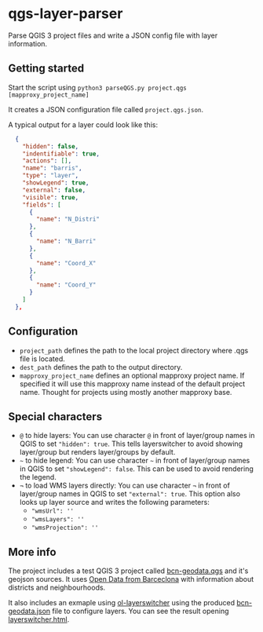 # qgs-layer-parser

Parse QGIS 3 project files and write a JSON config file with layer information.

## Getting started

Start the script using `python3 parseQGS.py project.qgs [mapproxy_project_name]`

It creates a JSON configuration file called `project.qgs.json`.

A typical output for a layer could look like this:

```json
  {
    "hidden": false,
    "indentifiable": true,
    "actions": [],
    "name": "barris",
    "type": "layer",
    "showLegend": true,
    "external": false,
    "visible": true,
    "fields": [
      {
        "name": "N_Distri"
      },
      {
        "name": "N_Barri"
      },
      {
        "name": "Coord_X"
      },
      {
        "name": "Coord_Y"
      }
    ]
  },
```

## Configuration

- `project_path` defines the path to the local project directory where .qgs file is located.
- `dest_path` defines the path to the output directory.
- `mapproxy_project_name` defines an optional mapproxy project name. If specified it will use this mapproxy name instead of the default project name. Thought for projects using mostly another mapproxy base.

## Special characters

- `@` to hide layers: You can use character `@` in front of layer/group names in QGIS to set `"hidden": true`. This tells layerswitcher to avoid showing layer/group but renders layer/groups by default.
- `~` to hide legend: You can use character `~` in front of layer/group names in QGIS to set `"showLegend": false`. This can be used to avoid rendering the legend.
- `¬` to load WMS layers directly: You can use character `¬` in front of layer/group names in QGIS to set `"external": true`. This option also looks up layer source and writes the following parameters:
  - `"wmsUrl": ''`
  - `"wmsLayers": ''`
  - `"wmsProjection": ''`

## More info

The project includes a test QGIS 3 project called [bcn-geodata.qgs](https://github.com/geraldo/qgs-layer-parser/blob/master/bcn-geodata.qgs) and it's geojson sources. It uses [Open Data from Barceclona](https://github.com/martgnz/bcn-geodata) with information about districts and neighbourhoods.

It also includes an exmaple using [ol-layerswitcher](https://github.com/walkermatt/ol-layerswitcher) using the produced [bcn-geodata.json](https://github.com/geraldo/qgs-layer-parser/blob/master/bcn-geodata.json) file to configure layers. You can see the result opening [layerswitcher.html](https://go.yuri.at/infovis/ol-layerswitcher/layerswitcher.html).


